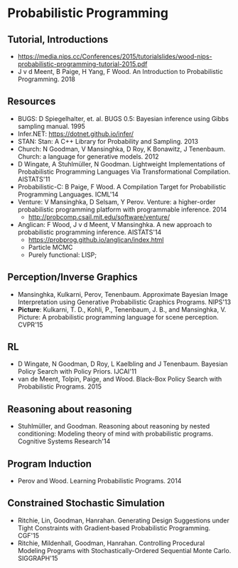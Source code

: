 # Probabilistic Programming

## Tutorial, Introductions
- https://media.nips.cc/Conferences/2015/tutorialslides/wood-nips-probabilistic-programming-tutorial-2015.pdf
- J v d Meent, B Paige, H Yang, F Wood. An Introduction to Probabilistic Programming. 2018

## Resources
- BUGS: D Spiegelhalter, et. al. BUGS 0.5: Bayesian inference using Gibbs sampling manual. 1995
- Infer.NET: https://dotnet.github.io/infer/
- STAN: Stan: A C++ Library for Probability and Sampling. 2013
- Church: N Goodman, V Mansinghka, D Roy, K Bonawitz, J Tenenbaum. Church: a language for generative models. 2012
- D Wingate, A Stuhlmüller, N Goodman. Lightweight Implementations of Probabilistic Programming Languages Via Transformational Compilation. AISTATS'11
- Probabilistic-C: B Paige, F Wood. A Compilation Target for Probabilistic Programming Languages. ICML'14
- Venture: V Mansinghka, D Selsam, Y Perov. Venture: a higher-order probabilistic programming platform with programmable inference. 2014
	- http://probcomp.csail.mit.edu/software/venture/
- Anglican: F Wood, J v d Meent, V Mansinghka. A new approach to probabilistic programming inference. AISTATS'14
	- https://probprog.github.io/anglican/index.html
	- Particle MCMC
	- Purely functional: LISP;

## Perception/Inverse Graphics
- Mansinghka, Kulkarni, Perov, Tenenbaum. Approximate Bayesian Image Interpretation using Generative Probabilistic Graphics Programs. NIPS'13
- **Picture**: Kulkarni, T. D., Kohli, P., Tenenbaum, J. B., and Mansinghka, V. Picture: A probabilistic programming language for scene perception. CVPR'15

## RL
- D Wingate, N Goodman, D Roy, L Kaelbling and J Tenenbaum. Bayesian Policy Search with Policy Priors. IJCAI'11
- van de Meent, Tolpin, Paige, and Wood. Black-Box Policy Search with Probabilistic Programs. 2015

## Reasoning about reasoning
- Stuhlmüller, and Goodman. Reasoning about reasoning by nested conditioning: Modeling theory of mind with probabilistic programs. Cognitive Systems Research'14

## Program Induction
- Perov and Wood. Learning Probabilistic Programs. 2014

## Constrained Stochastic Simulation
- Ritchie, Lin, Goodman, Hanrahan. Generating Design Suggestions under Tight Constraints with Gradient‐based Probabilistic Programming. CGF'15
- Ritchie, Mildenhall, Goodman, Hanrahan. Controlling Procedural Modeling Programs with Stochastically-Ordered Sequential Monte Carlo. SIGGRAPH'15